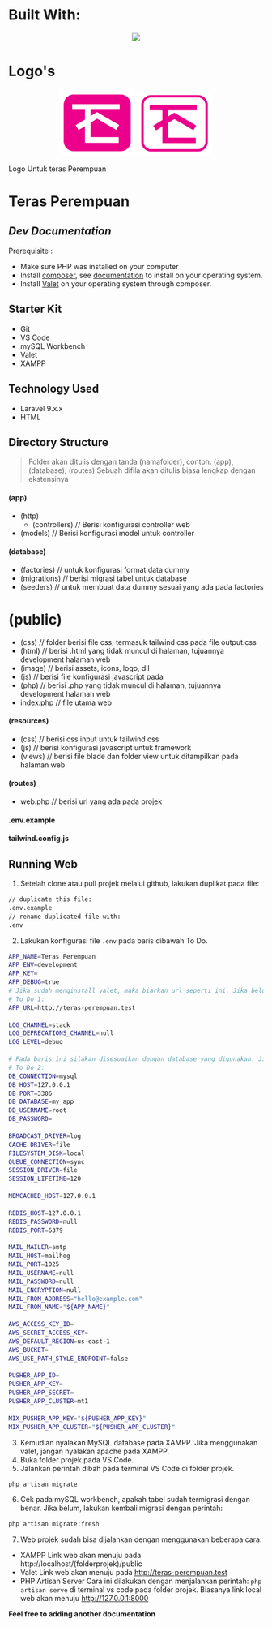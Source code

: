 # Built With:

<p align="center"><a href="https://laravel.com" target="_blank"><img src="https://raw.githubusercontent.com/laravel/art/master/logo-lockup/5%20SVG/2%20CMYK/1%20Full%20Color/laravel-logolockup-cmyk-red.svg" width="400"></a></p>

# Logo's

<p align="center"><img src="public\image\icons\logo\logo2.png" alt="Teras Perempuan Logo" width="150px"> <img src="public\image\icons\logo\logo1.png" alt="Teras Perempuan Logo" width="150px"></p>

Logo Untuk teras Perempuan

# Teras Perempuan

## _Dev Documentation_

Prerequisite :
* Make sure PHP was installed on your computer
* Install [composer](https://getcomposer.org/Composer-Setup.exe), see [documentation](https://getcomposer.org/doc/00-intro.md) to install on your operating system.
* Install [Valet](https://github.com/cretueusebiu/valet-windows) on your operating system through composer.

## Starter Kit

-   Git
-   VS Code
-   mySQL Workbench
-   Valet
-   XAMPP

## Technology Used

-   Laravel 9.x.x
-   HTML

## Directory Structure

> Folder akan ditulis dengan tanda (namafolder), contoh: (app), (database), (routes)
> Sebuah difila akan ditulis biasa lengkap dengan ekstensinya

#### (app)
- (http)
  - (controllers) // Berisi konfigurasi controller web
- (models) // Berisi konfigurasi model untuk controller
#### (database)
- (factories) // untuk konfigurasi format data dummy
- (migrations) // berisi migrasi tabel untuk database
- (seeders) // untuk membuat data dummy sesuai yang ada pada factories
# (public)
- (css) // folder berisi file css, termasuk tailwind css pada file output.css
- (html) // berisi .html yang tidak muncul di halaman, tujuannya development halaman web
- (image) // berisi assets, icons, logo, dll
- (js) // berisi file konfigurasi javascript pada
- (php) // berisi .php yang tidak muncul di halaman, tujuannya development halaman web
- index.php // file utama web
#### (resources)
- (css) // berisi css input untuk tailwind css
- (js) // berisi konfigurasi javascript untuk framework
- (views) // berisi file blade dan folder view untuk ditampilkan pada halaman web
#### (routes)
- web.php // berisi url yang ada pada projek
#### .env.example
#### tailwind.config.js

## Running Web

1. Setelah clone atau pull projek melalui github, lakukan duplikat pada file:

```sh
// duplicate this file:
.env.example
// rename duplicated file with:
.env
```

2. Lakukan konfigurasi file `.env` pada baris dibawah To Do.

```sh
APP_NAME=Teras Perempuan
APP_ENV=development
APP_KEY=
APP_DEBUG=true
# Jika sudah menginstall valet, maka biarkan url seperti ini. Jika belum mengintall valet, silakan disesuaikan dengan local development url anda.
# To Do 1:
APP_URL=http://teras-perempuan.test

LOG_CHANNEL=stack
LOG_DEPRECATIONS_CHANNEL=null
LOG_LEVEL=debug

# Pada baris ini silakan disesuaikan dengan database yang digunakan. Jika menggunakan mySQL dari XAMPP, maka cukup ubah DB_DATABASE dengan nama skema database yang akan dituju (disarankan membuat skema database baru).
# To Do 2:
DB_CONNECTION=mysql
DB_HOST=127.0.0.1
DB_PORT=3306
DB_DATABASE=my_app
DB_USERNAME=root
DB_PASSWORD=

BROADCAST_DRIVER=log
CACHE_DRIVER=file
FILESYSTEM_DISK=local
QUEUE_CONNECTION=sync
SESSION_DRIVER=file
SESSION_LIFETIME=120

MEMCACHED_HOST=127.0.0.1

REDIS_HOST=127.0.0.1
REDIS_PASSWORD=null
REDIS_PORT=6379

MAIL_MAILER=smtp
MAIL_HOST=mailhog
MAIL_PORT=1025
MAIL_USERNAME=null
MAIL_PASSWORD=null
MAIL_ENCRYPTION=null
MAIL_FROM_ADDRESS="hello@example.com"
MAIL_FROM_NAME="${APP_NAME}"

AWS_ACCESS_KEY_ID=
AWS_SECRET_ACCESS_KEY=
AWS_DEFAULT_REGION=us-east-1
AWS_BUCKET=
AWS_USE_PATH_STYLE_ENDPOINT=false

PUSHER_APP_ID=
PUSHER_APP_KEY=
PUSHER_APP_SECRET=
PUSHER_APP_CLUSTER=mt1

MIX_PUSHER_APP_KEY="${PUSHER_APP_KEY}"
MIX_PUSHER_APP_CLUSTER="${PUSHER_APP_CLUSTER}"
```

3. Kemudian nyalakan MySQL database pada XAMPP. Jika menggunakan valet, jangan nyalakan apache pada XAMPP.
4. Buka folder projek pada VS Code.
5. Jalankan perintah dibah pada terminal VS Code di folder projek.

```sh
php artisan migrate
```

6. Cek pada mySQL workbench, apakah tabel sudah termigrasi dengan benar. Jika belum, lakukan kembali migrasi dengan perintah:

```sh
php artisan migrate:fresh
```

7. Web projek sudah bisa dijalankan dengan menggunakan beberapa cara:

-   XAMPP
    Link web akan menuju pada http://localhost/(folderprojek)/public
-   Valet
    Link web akan menuju pada http://teras-perempuan.test
-   PHP Artisan Server
    Cara ini dilakukan dengan menjalankan perintah:
    `php artisan serve`
    di terminal vs code pada folder projek.
    Biasanya link local web akan menuju http://127.0.0.1:8000

**Feel free to adding another documentation**
